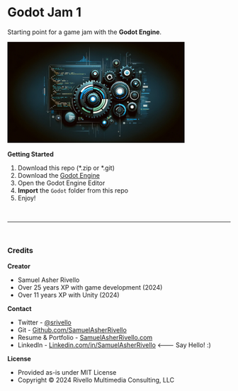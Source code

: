 # Godot Jam 1

Starting point for a game jam with the **Godot Engine**.

<img width="400" src="./Godot/Documentation/Images/Banner.png" alt="Best Practices">

<BR>

**Getting Started**
1. Download this repo (*.zip or *.git)
1. Download the [Godot Engine](https://godotengine.org/)
1. Open the Godot Engine Editor
1. **Import** the `Godot` folder from this repo
1. Enjoy!

<BR>

---

<BR>

### Credits

**Creator**

- Samuel Asher Rivello 
- Over 25 years XP with game development (2024)
- Over 11 years XP with Unity (2024)

**Contact**

- Twitter - <a href="https://twitter.com/srivello/">@srivello</a>
- Git - <a href="https://github.com/SamuelAsherRivello/">Github.com/SamuelAsherRivello</a>
- Resume & Portfolio - <a href="http://www.SamuelAsherRivello.com">SamuelAsherRivello.com</a>
- LinkedIn - <a href="https://Linkedin.com/in/SamuelAsherRivello">Linkedin.com/in/SamuelAsherRivello</a> <--- Say Hello! :)

**License**

* Provided as-is under MIT License 
* Copyright © 2024 Rivello Multimedia Consulting, LLC
